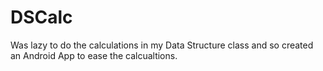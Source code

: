 # DSCalc
Was lazy to do the calculations in my Data Structure class and so created an Android App to ease the calcualtions.
